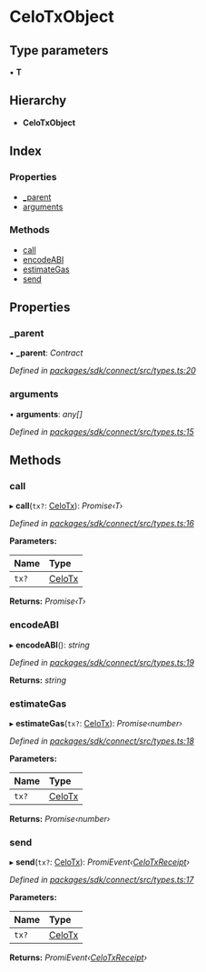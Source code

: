 # CeloTxObject

## Type parameters

▪ **T**

## Hierarchy

* **CeloTxObject**

## Index

### Properties

* [\_parent]()
* [arguments]()

### Methods

* [call]()
* [encodeABI]()
* [estimateGas]()
* [send]()

## Properties

### \_parent

• **\_parent**: _Contract_

_Defined in_ [_packages/sdk/connect/src/types.ts:20_](https://github.com/celo-org/celo-monorepo/blob/master/packages/sdk/connect/src/types.ts#L20)

### arguments

• **arguments**: _any\[\]_

_Defined in_ [_packages/sdk/connect/src/types.ts:15_](https://github.com/celo-org/celo-monorepo/blob/master/packages/sdk/connect/src/types.ts#L15)

## Methods

### call

▸ **call**\(`tx?`: [CeloTx](_types_.md#celotx)\): _Promise‹T›_

_Defined in_ [_packages/sdk/connect/src/types.ts:16_](https://github.com/celo-org/celo-monorepo/blob/master/packages/sdk/connect/src/types.ts#L16)

**Parameters:**

| Name | Type |
| :--- | :--- |
| `tx?` | [CeloTx](_types_.md#celotx) |

**Returns:** _Promise‹T›_

### encodeABI

▸ **encodeABI**\(\): _string_

_Defined in_ [_packages/sdk/connect/src/types.ts:19_](https://github.com/celo-org/celo-monorepo/blob/master/packages/sdk/connect/src/types.ts#L19)

**Returns:** _string_

### estimateGas

▸ **estimateGas**\(`tx?`: [CeloTx](_types_.md#celotx)\): _Promise‹number›_

_Defined in_ [_packages/sdk/connect/src/types.ts:18_](https://github.com/celo-org/celo-monorepo/blob/master/packages/sdk/connect/src/types.ts#L18)

**Parameters:**

| Name | Type |
| :--- | :--- |
| `tx?` | [CeloTx](_types_.md#celotx) |

**Returns:** _Promise‹number›_

### send

▸ **send**\(`tx?`: [CeloTx](_types_.md#celotx)\): _PromiEvent‹_[_CeloTxReceipt_](_types_.md#celotxreceipt)_›_

_Defined in_ [_packages/sdk/connect/src/types.ts:17_](https://github.com/celo-org/celo-monorepo/blob/master/packages/sdk/connect/src/types.ts#L17)

**Parameters:**

| Name | Type |
| :--- | :--- |
| `tx?` | [CeloTx](_types_.md#celotx) |

**Returns:** _PromiEvent‹_[_CeloTxReceipt_](_types_.md#celotxreceipt)_›_

